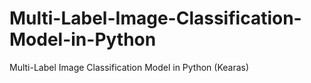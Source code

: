 # Multi-Label-Image-Classification-Model-in-Python
Multi-Label Image Classification Model in Python (Kearas)  
